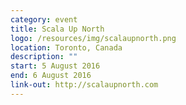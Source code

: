 ```yaml
---
category: event
title: Scala Up North
logo: /resources/img/scalaupnorth.png
location: Toronto, Canada
description: ""
start: 5 August 2016
end: 6 August 2016
link-out: http://scalaupnorth.com
---
```


